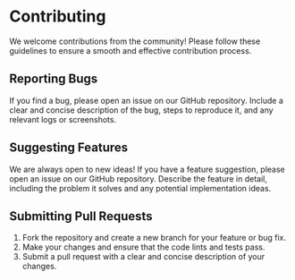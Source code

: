 # Contributing

We welcome contributions from the community! Please follow these guidelines to ensure a smooth and effective contribution process.

## Reporting Bugs

If you find a bug, please open an issue on our GitHub repository. Include a clear and concise description of the bug, steps to reproduce it, and any relevant logs or screenshots.

## Suggesting Features

We are always open to new ideas! If you have a feature suggestion, please open an issue on our GitHub repository. Describe the feature in detail, including the problem it solves and any potential implementation ideas.

## Submitting Pull Requests

1. Fork the repository and create a new branch for your feature or bug fix.
2. Make your changes and ensure that the code lints and tests pass.
3. Submit a pull request with a clear and concise description of your changes.
